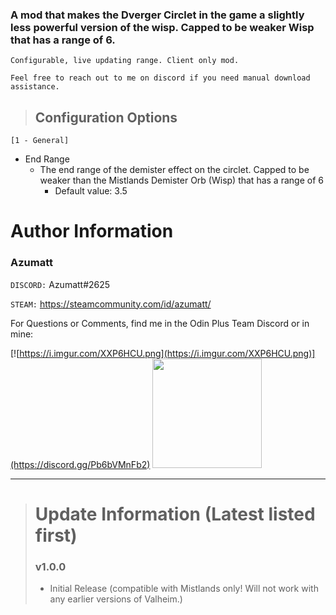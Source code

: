 ﻿### A mod that makes the Dverger Circlet in the game a slightly less powerful version of the wisp. Capped to be weaker Wisp that has a range of 6.

`Configurable, live updating range. Client only mod.`

`Feel free to reach out to me on discord if you need manual download assistance.`


> ## Configuration Options
`[1 - General]`

* End Range
    * The end range of the demister effect on the circlet. Capped to be weaker than the Mistlands Demister Orb (Wisp)
      that has a range of 6
        * Default value:  3.5

# Author Information

### Azumatt

`DISCORD:` Azumatt#2625

`STEAM:` https://steamcommunity.com/id/azumatt/

For Questions or Comments, find me in the Odin Plus Team Discord or in mine:

[![https://i.imgur.com/XXP6HCU.png](https://i.imgur.com/XXP6HCU.png)](https://discord.gg/Pb6bVMnFb2)
<a href="https://discord.gg/pdHgy6Bsng"><img src="https://i.imgur.com/Xlcbmm9.png" href="https://discord.gg/pdHgy6Bsng" width="175" height="175"></a>
***
> # Update Information (Latest listed first)
> ### v1.0.0
> - Initial Release (compatible with Mistlands only! Will not work with any earlier versions of Valheim.)
